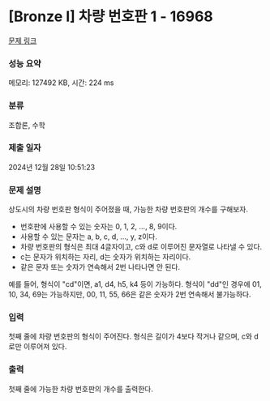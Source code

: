 # [Bronze I] 차량 번호판 1 - 16968 

[문제 링크](https://www.acmicpc.net/problem/16968) 

### 성능 요약

메모리: 127492 KB, 시간: 224 ms

### 분류

조합론, 수학

### 제출 일자

2024년 12월 28일 10:51:23

### 문제 설명

<p style="user-select: auto !important;">상도시의 차량 번호판 형식이 주어졌을 때, 가능한 차량 번호판의 개수를 구해보자.</p>

<ul style="user-select: auto !important;">
	<li style="user-select: auto !important;">번호판에 사용할 수 있는 숫자는 0, 1, 2, ..., 8, 9이다.</li>
	<li style="user-select: auto !important;">사용할 수 있는 문자는 a, b, c, d, ..., y, z이다.</li>
	<li style="user-select: auto !important;">차량 번호판의 형식은 최대 4글자이고, c와 d로 이루어진 문자열로 나타낼 수 있다.</li>
	<li style="user-select: auto !important;">c는 문자가 위치하는 자리, d는 숫자가 위치하는 자리이다.</li>
	<li style="user-select: auto !important;">같은 문자 또는 숫자가 연속해서 2번 나타나면 안 된다.</li>
</ul>

<p style="user-select: auto !important;">예를 들어, 형식이 "cd"이면, a1, d4, h5, k4 등이 가능하다. 형식이 "dd"인 경우에 01, 10, 34, 69는 가능하지만, 00, 11, 55, 66은 같은 숫자가 2번 연속해서 불가능하다.</p>

### 입력 

 <p style="user-select: auto !important;">첫째 줄에 차량 번호판의 형식이 주어진다. 형식은 길이가 4보다 작거나 같으며, c와 d로만 이루어져 있다.</p>

### 출력 

 <p style="user-select: auto !important;">첫째 줄에 가능한 차량 번호판의 개수를 출력한다.</p>

